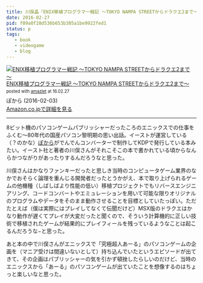 ```yaml
---
title: 川俣晶『ENIX移植プログラマー戦記 ～TOKYO NAMPA STREETからドラクエ2まで～』を読んだ
date: 2016-02-27
pid: f09a0f28d536b653b305a1be9922fed1
status: p
tags:
   - book
   - videogame
   - blog
---
```


<div class="amazlet-box" style="margin-bottom:0px;"><div class="amazlet-image" style="float:left;margin:0px 12px 1px 0px;"><a href="http://www.amazon.co.jp/exec/obidos/ASIN/B01BG9VVT2/dotimpact-22/ref=nosim/" name="amazletlink" target="_blank"><img src="http://ecx.images-amazon.com/images/I/511Vf-p-paL._SL160_.jpg" alt="ENIX移植プログラマー戦記 ～TOKYO NAMPA STREETからドラクエ2まで～" style="border: none;" /></a></div><div class="amazlet-info" style="line-height:120%; margin-bottom: 10px"><div class="amazlet-name" style="margin-bottom:10px;line-height:120%"><a href="http://www.amazon.co.jp/exec/obidos/ASIN/B01BG9VVT2/dotimpact-22/ref=nosim/" name="amazletlink" target="_blank">ENIX移植プログラマー戦記 ～TOKYO NAMPA STREETからドラクエ2まで～</a><div class="amazlet-powered-date" style="font-size:80%;margin-top:5px;line-height:120%">posted with <a href="http://www.amazlet.com/" title="amazlet" target="_blank">amazlet</a> at 16.02.27</div></div><div class="amazlet-detail">ぽから (2016-02-03)<br /></div><div class="amazlet-sub-info" style="float: left;"><div class="amazlet-link" style="margin-top: 5px"><a href="http://www.amazon.co.jp/exec/obidos/ASIN/B01BG9VVT2/dotimpact-22/ref=nosim/" name="amazletlink" target="_blank">Amazon.co.jpで詳細を見る</a></div></div></div><div class="amazlet-footer" style="clear: left"></div></div>

---- 

8ビット機のパソコンゲームパブリッシャーだったころのエニックスでの仕事をふくむ〜80年代の国産パソコン黎明期の思い出話。イーストが運営している（？のかな）[ぽから][1]がでんでんコンバーターで制作してKDPで発行している本みたい。イースト社と著者の川俣さんがそれこそこの本で書かれている頃からなんらかつながりがあったりするんだろうなと思った。

川俣さんはかなりファンキーだったと思しき当時のコンピュータゲーム業界のなかでおそらく論理を重んじる開発者だったとうかがえ、本で取り上げられるゲームの他機種（しばしばより性能の低い）移植プロジェクトでもリバースエンジニアリング、コードコンバートやエミュレーションを用いて可能な限りオリジナルのプログラムやデータをそのまま動作させることを目標としていたっぽい。ただたとえば（僕は実際にはプレイしてなくて伝聞だけど）MSX版のドラクエはかなり動作が遅くてプレイが大変だったと聞くので、そういう計算機的に正しい技術で移植されたゲームが結果的にプレイフィールを残っているようなことは起こるんだろうな−と思った。

あと本の中で川俣さんがエニックスで「究極超人あーる」のパソコンゲームの企画を（マニア受けは間違いないとして）持ち込んでいたというエピソードが出てきて、その企画はパブリッシャーの気を引かず頓挫したらしいのだけど、当時のエニックスから「あーる」のパソコンゲームが出ていたことを想像するのはちょっと楽しいなと思った。

[1]:	http://pokhara.est.jp/